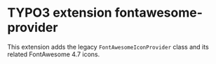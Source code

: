 # TYPO3 extension fontawesome-provider

This extension adds the legacy `FontAwesomeIconProvider` class and its related FontAwesome 4.7 icons.
